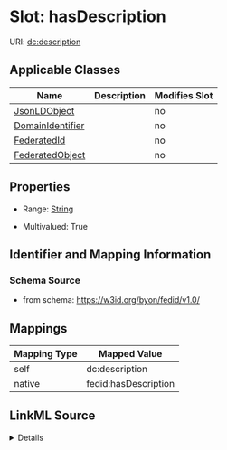 

# Slot: hasDescription

URI: [dc:description](http://purl.org/dc/elements/1.1/description)



<!-- no inheritance hierarchy -->





## Applicable Classes

| Name | Description | Modifies Slot |
| --- | --- | --- |
| [JsonLDObject](JsonLDObject.md) |  |  no  |
| [DomainIdentifier](DomainIdentifier.md) |  |  no  |
| [FederatedId](FederatedId.md) |  |  no  |
| [FederatedObject](FederatedObject.md) |  |  no  |







## Properties

* Range: [String](String.md)

* Multivalued: True





## Identifier and Mapping Information







### Schema Source


* from schema: https://w3id.org/byon/fedid/v1.0/




## Mappings

| Mapping Type | Mapped Value |
| ---  | ---  |
| self | dc:description |
| native | fedid:hasDescription |




## LinkML Source

<details>
```yaml
name: hasDescription
from_schema: https://w3id.org/byon/fedid/v1.0/
rank: 1000
slot_uri: dc:description
alias: hasDescription
domain_of:
- JsonLDObject
range: string
multivalued: true

```
</details>